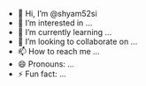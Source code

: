 - 👋 Hi, I’m @shyam52si
- 👀 I’m interested in ...
- 🌱 I’m currently learning ...
- 💞️ I’m looking to collaborate on ...
- 📫 How to reach me ...
- 😄 Pronouns: ...
- ⚡ Fun fact: ...

<!---
shyam52si/shyam52si is a ✨ special ✨ repository because its `README.md` (this file) appears on your GitHub profile.
You can click the Preview link to take a look at your changes.
--->
